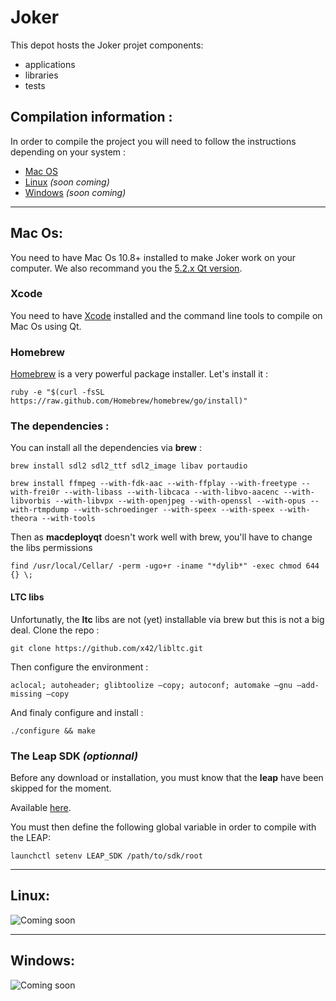 Joker
=====

This depot hosts the Joker projet components:

* applications
* libraries
* tests

Compilation information :
-------------------------

In order to compile the  project you will need to follow the instructions depending on your system :

* [Mac OS](#mac)
* [Linux](#linux) _(soon coming)_
* [Windows](#windows) _(soon coming)_

***


## <a name="mac"></a> Mac Os:

You need to have Mac Os 10.8+ installed to make Joker work on your computer. We also recommand you the [5.2.x Qt version](http://download.qt-project.org/official_releases/online_installers/qt-opensource-mac-x64-1.5.0-1-online.dmg).

### Xcode

You need to have [Xcode](https://developer.apple.com/xcode/) installed and the command line tools to compile on Mac Os using Qt.

### Homebrew

[Homebrew](http://brew.sh/) is a very powerful package installer. Let's install it :

    ruby -e "$(curl -fsSL https://raw.github.com/Homebrew/homebrew/go/install)"
    
### The dependencies :

You can install all the dependencies via __brew__ :

    brew install sdl2 sdl2_ttf sdl2_image libav portaudio
    
    brew install ffmpeg --with-fdk-aac --with-ffplay --with-freetype --with-frei0r --with-libass --with-libcaca --with-libvo-aacenc --with-libvorbis --with-libvpx --with-openjpeg --with-openssl --with-opus --with-rtmpdump --with-schroedinger --with-speex --with-speex --with-theora --with-tools
    
    
Then as __macdeployqt__ doesn't work well with brew, you'll have to change the libs permissions

    find /usr/local/Cellar/ -perm -ugo+r -iname "*dylib*" -exec chmod 644 {} \;
   
   
#### LTC libs

Unfortunatly, the __ltc__ libs are not (yet) installable via brew but this is not a big deal.
Clone the repo :

    git clone https://github.com/x42/libltc.git
    
Then configure the environment :

    aclocal; autoheader; glibtoolize –copy; autoconf; automake –gnu –add-missing –copy
    
And finaly configure and install :

    ./configure && make
    
### The Leap SDK _(optionnal)_

Before any download or installation, you must know that the **leap** have been skipped for the moment.

Available [here](https://developer.leapmotion.com).

You must then define the following global variable in order to compile with the LEAP: 

    launchctl setenv LEAP_SDK /path/to/sdk/root


***
## <a name="linux"></a> Linux:

![Coming soon](http://openclipart.org/image/300px/svg_to_png/118519/Red_Coming_Soon_Stamp.png)
    
***
## <a name="windows"></a> Windows:

![Coming soon](http://openclipart.org/image/300px/svg_to_png/118519/Red_Coming_Soon_Stamp.png)


	


